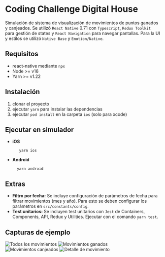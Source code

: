 # Coding Challenge Digital House

Simulación de sistema de visualización de movimientos de puntos ganados y canjeados. Se utilizó `React Native` 0.71 con `Typescript`, `Redux Toolkit` para gestión de states y `React Navigation` para navegar pantallas. Para la UI y estilos se utilizó `Native Base` y `Emotion/Native`.

## Requisitos
- react-native mediante `npx`
- Node >= v16 
- Yarn >= v1.22


## Instalación
1. clonar el proyecto
2. ejecutar `yarn` para instalar las dependencias
3. ejecutar `pod install` en la carpeta `ios` (solo para xcode)

## Ejecutar en simulador
- __iOS__
        
         yarn ios

- __Android__

        yarn android
             
## Extras
- __Filtro por fecha:__
    Se incluye configuración de parámetros de fecha para filtrar movimientos (mes y año). Para esto se deben configurar los parámetros en `src/constants/config`.
- __Test unitarios:__
    Se incluyen test unitarios con `Jest` de Containers, Components, API, Redux y Utilities. Ejecutar con el comando `yarn test`.

## Capturas de ejemplo
![Todos los movimientos](screenshots/screenshot1.png)
![Movimientos ganados](screenshots/screenshot2.png)
![Movimientos canjeados](screenshots/screenshot3.png)
![Detalle de movimiento](screenshots/screenshot4.png)
